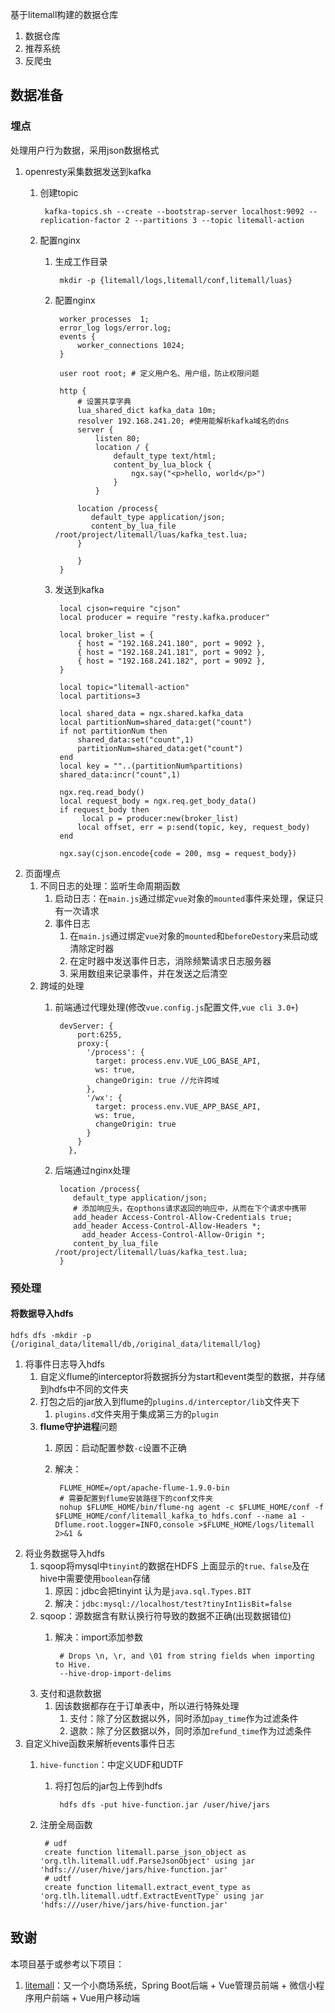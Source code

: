 基于litemall构建的数据仓库

1. 数据仓库
2. 推荐系统
3. 反爬虫

## 数据准备
### 埋点
处理用户行为数据，采用json数据格式

1. openresty采集数据发送到kafka
	1. 创建topic

			kafka-topics.sh --create --bootstrap-server localhost:9092 --replication-factor 2 --partitions 3 --topic litemall-action 
	2. 配置nginx
		1. 生成工作目录

				mkdir -p {litemall/logs,litemall/conf,litemall/luas}
		2. 配置nginx

				worker_processes  1;
				error_log logs/error.log;
				events {
				    worker_connections 1024;
				}
				
				user root root; # 定义用户名、用户组，防止权限问题
				
				http {
				    # 设置共享字典
				    lua_shared_dict kafka_data 10m;
				    resolver 192.168.241.20; #使用能解析kafka域名的dns
				    server {
				        listen 80;
				        location / {
				            default_type text/html;
				            content_by_lua_block {
				                ngx.say("<p>hello, world</p>")
				            }
				        }
				
					location /process{
					   default_type application/json;
					   content_by_lua_file /root/project/litemall/luas/kafka_test.lua;
					}
				
				    }
				}
		3. 发送到kafka 

				local cjson=require "cjson"
				local producer = require "resty.kafka.producer"
				
				local broker_list = {
				    { host = "192.168.241.180", port = 9092 },
				    { host = "192.168.241.181", port = 9092 },
				    { host = "192.168.241.182", port = 9092 },
				}
				
				local topic="litemall-action"
				local partitions=3
				
				local shared_data = ngx.shared.kafka_data
				local partitionNum=shared_data:get("count")
				if not partitionNum then
				    shared_data:set("count",1)
				    partitionNum=shared_data:get("count")
				end
				local key = ""..(partitionNum%partitions)
				shared_data:incr("count",1)
				
				ngx.req.read_body()
				local request_body = ngx.req.get_body_data()
				if request_body then
				     local p = producer:new(broker_list)
				    local offset, err = p:send(topic, key, request_body)
				end
				
				ngx.say(cjson.encode{code = 200, msg = request_body})
2. 页面埋点
	1. 不同日志的处理：监听生命周期函数
		1. 启动日志：在`main.js`通过绑定`vue`对象的`mounted`事件来处理，保证只有一次请求
		2. 事件日志
			1.  在`main.js`通过绑定`vue`对象的`mounted`和`beforeDestory`来启动或清除定时器
			2. 在定时器中发送事件日志，消除频繁请求日志服务器
			3. 采用数组来记录事件，并在发送之后清空
	2. 跨域的处理
		1. 前端通过代理处理(修改`vue.config.js`配置文件,`vue cli 3.0+`)

				devServer: {
				    port:6255,
				    proxy:{
				      '/process': {
				        target: process.env.VUE_LOG_BASE_API,
				        ws: true,
				        changeOrigin: true //允许跨域
				      },
				      '/wx': {
				        target: process.env.VUE_APP_BASE_API,
				        ws: true,
				        changeOrigin: true
				      }
				    }
				  },
		2. 后端通过nginx处理

				location /process{
				   default_type application/json;
				   # 添加响应头，在opthons请求返回的响应中，从而在下个请求中携带
				   add_header Access-Control-Allow-Credentials true;
				   add_header Access-Control-Allow-Headers *;
			         add_header Access-Control-Allow-Origin *;
				   content_by_lua_file /root/project/litemall/luas/kafka_test.lua;
				}

### 预处理
#### 将数据导入hdfs

	hdfs dfs -mkdir -p {/original_data/litemall/db,/original_data/litemall/log}

1. 将事件日志导入hdfs
	1. 自定义flume的interceptor将数据拆分为start和event类型的数据，并存储到hdfs中不同的文件夹
	2. 打包之后的jar放入到flume的`plugins.d/interceptor/lib`文件夹下
		1. `plugins.d`文件夹用于集成第三方的`plugin`
	3. **flume守护进程**问题
		1. 原因：启动配置参数`-c`设置不正确
		2. 解决：

				FLUME_HOME=/opt/apache-flume-1.9.0-bin
				# 需要配置到flume安装路径下的conf文件夹
				nohup $FLUME_HOME/bin/flume-ng agent -c $FLUME_HOME/conf -f $FLUME_HOME/conf/litemall_kafka_to_hdfs.conf --name a1 -Dflume.root.logger=INFO,console >$FLUME_HOME/logs/litemall 2>&1 &
2. 将业务数据导入hdfs
	1. sqoop将mysql中`tinyint`的数据在HDFS 上面显示的`true、false`及在hive中需要使用`boolean`存储
		1.  原因：jdbc会把tinyint 认为是`java.sql.Types.BIT`
		2. 解决：`jdbc:mysql://localhost/test?tinyInt1isBit=false`
	2. sqoop：源数据含有默认换行符导致的数据不正确(出现数据错位)
		1. 解决：import添加参数

				# Drops \n, \r, and \01 from string fields when importing to Hive.
				--hive-drop-import-delims
	3. 支付和退款数据
		1. 因该数据都存在于订单表中，所以进行特殊处理
			1. 支付：除了分区数据以外，同时添加`pay_time`作为过滤条件
			2. 退款：除了分区数据以外，同时添加`refund_time`作为过滤条件
3. 自定义hive函数来解析events事件日志
	1. `hive-function`：中定义UDF和UDTF
		1. 将打包后的jar包上传到hdfs

				hdfs dfs -put hive-function.jar /user/hive/jars
	2. 注册全局函数

			# udf
			create function litemall.parse_json_object as 'org.tlh.litemall.udf.ParseJsonObject' using jar 'hdfs:///user/hive/jars/hive-function.jar'	
			# udtf
			create function litemall.extract_event_type as 'org.tlh.litemall.udtf.ExtractEventType' using jar 'hdfs:///user/hive/jars/hive-function.jar'

## 致谢

本项目基于或参考以下项目：

1. [litemall](https://github.com/linlinjava/litemall)：又一个小商场系统，Spring Boot后端 + Vue管理员前端 + 微信小程序用户前端 + Vue用户移动端